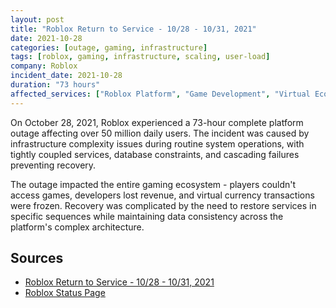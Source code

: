 ```yaml
---
layout: post
title: "Roblox Return to Service - 10/28 - 10/31, 2021"
date: 2021-10-28
categories: [outage, gaming, infrastructure]
tags: [roblox, gaming, infrastructure, scaling, user-load]
company: Roblox
incident_date: 2021-10-28
duration: "73 hours"
affected_services: ["Roblox Platform", "Game Development", "Virtual Economy"]
---
```


On October 28, 2021, Roblox experienced a 73-hour complete platform outage affecting over 50 million daily users. The incident was caused by infrastructure complexity issues during routine system operations, with tightly coupled services, database constraints, and cascading failures preventing recovery.

The outage impacted the entire gaming ecosystem - players couldn't access games, developers lost revenue, and virtual currency transactions were frozen. Recovery was complicated by the need to restore services in specific sequences while maintaining data consistency across the platform's complex architecture.

<!--more-->


## Sources

- [Roblox Return to Service - 10/28 - 10/31, 2021](https://blog.roblox.com/2022/01/roblox-return-to-service-10-28-10-31-2021/)
- [Roblox Status Page](https://status.roblox.com/)
